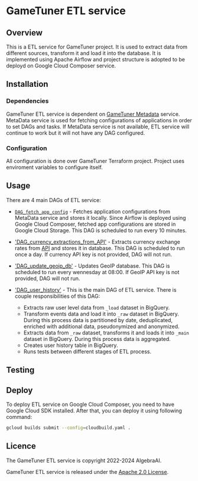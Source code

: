 # GameTuner ETL service

## Overview

This is a ETL service for GameTuner project. It is used to extract data from different sources, transform it and load it into the database. It is implemented using Apache Airflow and project structure is adopted to be deployd on Google Cloud Composer service.

## Installation

### Dependencies

GameTuner ETL service is dependent on [GameTuner Metadata][gametuner-metadata] service. MetaData service is used for fetching configurations of applications in order to set DAGs and tasks. If MetaData service is not available, ETL service will continue to work but it will not have any DAG configured.

### Configuration

All configuration is done over GameTuner Terraform project. Project uses enviroment variables to configure itself.

## Usage

There are 4 main DAGs of ETL service:

- [`DAG_fetch_app_config`][dag-fetch-app-config] - Fetches application configurations from MetaData service and stores it locally. Since Airflow is deployed using Google Cloud Composer, fetched app configurations are stored in Google Cloud Storage. This DAG is scheduled to run every 10 minutes.

- ['DAG_currency_extractions_from_API'][dag-currency] - Extracts currency exchange rates from [API](https://currencyapi.com) and stores it in database. This DAG is scheduled to run once a day. If currency API key is not provided, DAG will not run.

- ['DAG_update_geoip_db'][dag-geoip] - Updates GeoIP database. This DAG is scheduled to run every wennesday at 08:00. If GeoIP API key is not provided, DAG will not run.

- ['DAG_user_history'][dag-user-history] - This is the main DAG of ETL service. There is couple responsibilities of this DAG:
    - Extracts raw user level data from `_load` dataset in BigQuery.
    - Transform events data and load it into `_raw` dataset in BigQuery. During this process data is partitioned by date, deduplicated, enriched with additional data, pseudonymized and anonymized.
    - Extracts data from `_raw` dataset, transforms it and loads it into `_main` dataset in BigQuery. During this process data is aggregated. 
    - Creates user history table in BigQuery.
    - Runs tests between different stages of ETL process.

    

## Testing

## Deploy

To deploy ETL service on Google Cloud Composer, you need to have Google Cloud SDK installed. After that, you can deploy it using following command:

```bash
gcloud builds submit --config=cloudbuild.yaml .
```

## Licence

The GameTuner ETL service is copyright 2022-2024 AlgebraAI.

GameTuner ETL service is released under the [Apache 2.0 License][license].

[gametuner-metadata]:https://github.com/GameTuner/metadata.git
[license]: https://www.apache.org/licenses/LICENSE-2.0
[dag-fetch-app-config]:etl/dags/DAG_fetch_app_config.py
[dag-currency]:etl/dags/DAG_get_currencies_data.py
[dag-geoip]:etl/dags/DAG_update_geoip_db.py
[dag-user-history]:etl/dags/user_history/DAG_user_history.py
[license]: https://www.apache.org/licenses/LICENSE-2.0